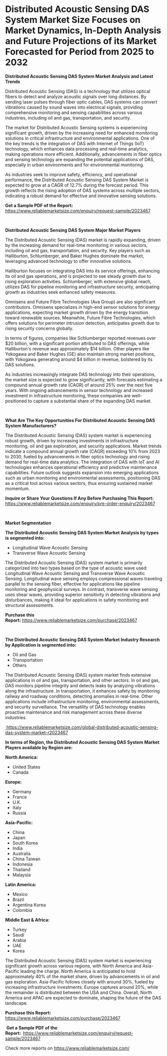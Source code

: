 <p><h1>Distributed Acoustic Sensing DAS System Market Size Focuses on Market Dynamics, In-Depth Analysis and Future Projections of its Market Forecasted for Period from 2025 to 2032</h1></p><p><strong>Distributed Acoustic Sensing DAS System Market Analysis and Latest Trends</strong></p>
<p><p>Distributed Acoustic Sensing (DAS) is a technology that utilizes optical fibers to detect and analyze acoustic signals over long distances. By sending laser pulses through fiber optic cables, DAS systems can convert vibrations caused by sound waves into electrical signals, providing comprehensive monitoring and sensing capabilities across various industries, including oil and gas, transportation, and security.</p><p>The market for Distributed Acoustic Sensing systems is experiencing significant growth, driven by the increasing need for enhanced monitoring solutions in critical infrastructure and environmental applications. One of the key trends is the integration of DAS with Internet of Things (IoT) technology, which enhances data processing and real-time analytics, making operations more efficient. Additionally, advancements in fiber optics and sensing technology are expanding the potential applications of DAS, especially in urban environments and for environmental monitoring.</p><p>As industries seek to improve safety, efficiency, and operational performance, the Distributed Acoustic Sensing DAS System Market is expected to grow at a CAGR of 12.7% during the forecast period. This growth reflects the rising adoption of DAS systems across multiple sectors, indicating a robust demand for effective and innovative sensing solutions.</p></p>
<p><strong>Get a Sample PDF of the Report:&nbsp;</strong> <a href="https://www.reliablemarketsize.com/enquiry/request-sample/2023467?utm_campaign=3217&utm_medium=2&utm_source=Github&utm_content=ia&utm_term=29032025&utm_id=distributed-acoustic-sensing-das-system">https://www.reliablemarketsize.com/enquiry/request-sample/2023467</a></p>
<p>&nbsp;</p>
<p><strong>Distributed Acoustic Sensing DAS System Major Market Players</strong></p>
<p><p>The Distributed Acoustic Sensing (DAS) market is rapidly expanding, driven by the increasing demand for real-time monitoring in various sectors, including oil and gas, transportation, and security. Key players such as Halliburton, Schlumberger, and Baker Hughes dominate the market, leveraging advanced technology to offer innovative solutions.</p><p>Halliburton focuses on integrating DAS into its service offerings, enhancing its oil and gas operations, and is projected to see steady growth due to rising exploration activities. Schlumberger, with extensive global reach, utilizes DAS for pipeline monitoring and infrastructure security, anticipating growth as industries seek enhanced safety measures.</p><p>Omnisens and Future Fibre Technologies (Ava Group) are also significant contributors. Omnisens specializes in high-end sensor solutions for energy applications, expecting market growth driven by the energy transition toward renewable sources. Meanwhile, Future Fibre Technologies, which offers solutions for perimeter intrusion detection, anticipates growth due to rising security concerns globally.</p><p>In terms of figures, companies like Schlumberger reported revenues over $20 billion, with a significant portion attributed to DAS offerings, while Halliburton's revenue was approximately $14 billion. Other players like Yokogawa and Baker Hughes (GE) also maintain strong market positions, with Yokogawa generating around $4 billion in revenue, bolstered by its DAS solutions. </p><p>As industries increasingly integrate DAS technology into their operations, the market size is expected to grow significantly, with forecasts estimating a compound annual growth rate (CAGR) of around 25% over the next five years. With ongoing advancements in sensor technology and increased investment in infrastructure monitoring, these companies are well-positioned to capture a substantial share of the expanding DAS market.</p></p>
<p>&nbsp;</p>
<p><strong>What Are The Key Opportunities For Distributed Acoustic Sensing DAS System Manufacturers?</strong></p>
<p><p>The Distributed Acoustic Sensing (DAS) system market is experiencing robust growth, driven by increasing investments in infrastructure monitoring, oil and gas exploration, and security applications. Market trends indicate a compound annual growth rate (CAGR) exceeding 10% from 2023 to 2030, fueled by advancements in fiber optics technology and rising demand for real-time data analytics. The integration of DAS with IoT and AI technologies enhances operational efficiency and predictive maintenance capabilities. Future outlook suggests expansion into emerging applications such as urban monitoring and environmental assessments, positioning DAS as a critical tool across various sectors, thus ensuring sustained market momentum.</p></p>
<p><strong>Inquire or Share Your Questions If Any Before Purchasing This Report:</strong> <a href="https://www.reliablemarketsize.com/enquiry/pre-order-enquiry/2023467?utm_campaign=3217&utm_medium=2&utm_source=Github&utm_content=ia&utm_term=29032025&utm_id=distributed-acoustic-sensing-das-system">https://www.reliablemarketsize.com/enquiry/pre-order-enquiry/2023467</a></p>
<p>&nbsp;</p>
<p><strong>Market Segmentation</strong></p>
<p><strong>The Distributed Acoustic Sensing DAS System Market Analysis by types is segmented into:</strong></p>
<p><ul><li>Longitudinal Wave Acoustic Sensing</li><li>Transverse Wave Acoustic Sensing</li></ul></p>
<p><p>The Distributed Acoustic Sensing (DAS) system market is primarily categorized into two types based on the type of acoustic wave used: Longitudinal Wave Acoustic Sensing and Transverse Wave Acoustic Sensing. Longitudinal wave sensing employs compressional waves traveling parallel to the sensing fiber, effective for applications like pipeline monitoring and geophysical surveys. In contrast, transverse wave sensing uses shear waves, providing superior sensitivity in detecting vibrations and disturbances, making it ideal for applications in safety monitoring and structural assessments.</p></p>
<p><strong>Purchase this Report:&nbsp;</strong><a href="https://www.reliablemarketsize.com/purchase/2023467?utm_campaign=3217&utm_medium=2&utm_source=Github&utm_content=ia&utm_term=29032025&utm_id=distributed-acoustic-sensing-das-system">https://www.reliablemarketsize.com/purchase/2023467</a></p>
<p>&nbsp;</p>
<p><strong>The Distributed Acoustic Sensing DAS System Market Industry Research by Application is segmented into:</strong></p>
<p><ul><li>Oil and Gas</li><li>Transportation</li><li>Others</li></ul></p>
<p><p>The Distributed Acoustic Sensing (DAS) system market finds extensive applications in oil and gas, transportation, and other sectors. In oil and gas, DAS monitors pipeline integrity and detects leaks by analyzing vibrations along the infrastructure. In transportation, it enhances safety by monitoring railway and roadway conditions, detecting anomalies in real-time. Other applications include infrastructure monitoring, environmental assessments, and security surveillance. The versatility of DAS technology enables proactive maintenance and risk management across these diverse industries.</p></p>
<p><a href="https://www.reliablemarketsize.com/global-distributed-acoustic-sensing-das-system-market-r2023467?utm_campaign=3217&utm_medium=2&utm_source=Github&utm_content=ia&utm_term=29032025&utm_id=distributed-acoustic-sensing-das-system">&nbsp;https://www.reliablemarketsize.com/global-distributed-acoustic-sensing-das-system-market-r2023467</a></p>
<p><strong>In terms of Region, the Distributed Acoustic Sensing DAS System Market Players available by Region are:</strong></p>
<p>
    <p> <strong> North America: </strong>
        <ul>
            <li>United States</li>
            <li>Canada</li>
        </ul>
        </p> 
    <p> <strong> Europe: </strong>
        <ul>
            <li>Germany</li>
            <li>France</li>
            <li>U.K.</li>
            <li>Italy</li>
            <li>Russia</li>
        </ul>
        </p> 
    <p> <strong> Asia-Pacific: </strong>
        <ul>
            <li>China</li>
            <li>Japan</li>
            <li>South Korea</li>
            <li>India</li>
            <li>Australia</li>
            <li>China Taiwan</li>
            <li>Indonesia</li>
            <li>Thailand</li>
            <li>Malaysia</li>
        </ul>
        </p> 
    <p> <strong> Latin America: </strong>
        <ul>
            <li>Mexico</li>
            <li>Brazil</li>
            <li>Argentina Korea</li>
            <li>Colombia</li>
        </ul>
        </p> 
    <p> <strong> Middle East & Africa: </strong>
        <ul>
            <li>Turkey</li>
            <li>Saudi</li>
            <li>Arabia</li>
            <li>UAE</li>
            <li>Korea</li>
        </ul>
    </p>
    </p>
<p><p>The Distributed Acoustic Sensing (DAS) system market is experiencing significant growth across various regions, with North America and Asia-Pacific leading the charge. North America is anticipated to hold approximately 40% of the market share, driven by advancements in oil and gas exploration. Asia-Pacific follows closely with around 30%, fueled by increasing infrastructure investments. Europe captures around 20%, while the remainder is distributed between the USA and China. Overall, North America and APAC are expected to dominate, shaping the future of the DAS landscape.</p></p>
<p><strong>Purchase this Report: </strong><a href="https://www.reliablemarketsize.com/purchase/2023467?utm_campaign=3217&utm_medium=2&utm_source=Github&utm_content=ia&utm_term=29032025&utm_id=distributed-acoustic-sensing-das-system">https://www.reliablemarketsize.com/purchase/2023467</a></p>
<p>&nbsp;<strong>Get a Sample PDF of the Report:&nbsp;&nbsp;</strong><a href="https://www.reliablemarketsize.com/enquiry/request-sample/2023467?utm_campaign=3217&utm_medium=2&utm_source=Github&utm_content=ia&utm_term=29032025&utm_id=distributed-acoustic-sensing-das-system">https://www.reliablemarketsize.com/enquiry/request-sample/2023467</a></p>
<p><strong></strong></p>
<p>Check more reports on <a href="https://www.reliablemarketsize.com/?utm_campaign=3217&utm_medium=2&utm_source=Github&utm_content=ia&utm_term=29032025&utm_id=distributed-acoustic-sensing-das-system">https://www.reliablemarketsize.com/</a></p>